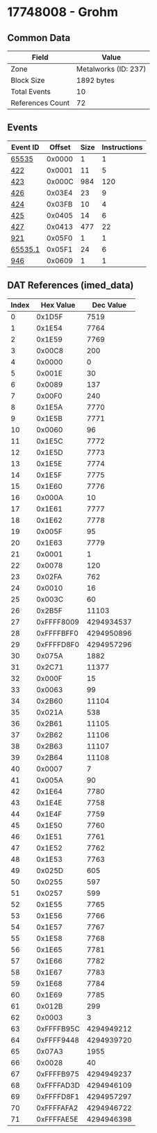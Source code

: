 # 17748008 - Grohm

## Common Data

| Field            | Value                |
|------------------|----------------------|
| Zone             | Metalworks (ID: 237) |
| Block Size       | 1892 bytes           |
| Total Events     | 10                   |
| References Count | 72                   |

## Events

| Event ID                | Offset   |   Size |   Instructions |
|-------------------------|----------|--------|----------------|
| [65535](./65535.md)     | 0x0000   |      1 |              1 |
| [422](./422.md)         | 0x0001   |     11 |              5 |
| [423](./423.md)         | 0x000C   |    984 |            120 |
| [426](./426.md)         | 0x03E4   |     23 |              9 |
| [424](./424.md)         | 0x03FB   |     10 |              4 |
| [425](./425.md)         | 0x0405   |     14 |              6 |
| [427](./427.md)         | 0x0413   |    477 |             22 |
| [921](./921.md)         | 0x05F0   |      1 |              1 |
| [65535.1](./65535.1.md) | 0x05F1   |     24 |              6 |
| [946](./946.md)         | 0x0609   |      1 |              1 |

## DAT References (imed_data)

|   Index | Hex Value   |   Dec Value |
|---------|-------------|-------------|
|       0 | 0x1D5F      |        7519 |
|       1 | 0x1E54      |        7764 |
|       2 | 0x1E59      |        7769 |
|       3 | 0x00C8      |         200 |
|       4 | 0x0000      |           0 |
|       5 | 0x001E      |          30 |
|       6 | 0x0089      |         137 |
|       7 | 0x00F0      |         240 |
|       8 | 0x1E5A      |        7770 |
|       9 | 0x1E5B      |        7771 |
|      10 | 0x0060      |          96 |
|      11 | 0x1E5C      |        7772 |
|      12 | 0x1E5D      |        7773 |
|      13 | 0x1E5E      |        7774 |
|      14 | 0x1E5F      |        7775 |
|      15 | 0x1E60      |        7776 |
|      16 | 0x000A      |          10 |
|      17 | 0x1E61      |        7777 |
|      18 | 0x1E62      |        7778 |
|      19 | 0x005F      |          95 |
|      20 | 0x1E63      |        7779 |
|      21 | 0x0001      |           1 |
|      22 | 0x0078      |         120 |
|      23 | 0x02FA      |         762 |
|      24 | 0x0010      |          16 |
|      25 | 0x003C      |          60 |
|      26 | 0x2B5F      |       11103 |
|      27 | 0xFFFF8009  |  4294934537 |
|      28 | 0xFFFFBFF0  |  4294950896 |
|      29 | 0xFFFFD8F0  |  4294957296 |
|      30 | 0x075A      |        1882 |
|      31 | 0x2C71      |       11377 |
|      32 | 0x000F      |          15 |
|      33 | 0x0063      |          99 |
|      34 | 0x2B60      |       11104 |
|      35 | 0x021A      |         538 |
|      36 | 0x2B61      |       11105 |
|      37 | 0x2B62      |       11106 |
|      38 | 0x2B63      |       11107 |
|      39 | 0x2B64      |       11108 |
|      40 | 0x0007      |           7 |
|      41 | 0x005A      |          90 |
|      42 | 0x1E64      |        7780 |
|      43 | 0x1E4E      |        7758 |
|      44 | 0x1E4F      |        7759 |
|      45 | 0x1E50      |        7760 |
|      46 | 0x1E51      |        7761 |
|      47 | 0x1E52      |        7762 |
|      48 | 0x1E53      |        7763 |
|      49 | 0x025D      |         605 |
|      50 | 0x0255      |         597 |
|      51 | 0x0257      |         599 |
|      52 | 0x1E55      |        7765 |
|      53 | 0x1E56      |        7766 |
|      54 | 0x1E57      |        7767 |
|      55 | 0x1E58      |        7768 |
|      56 | 0x1E65      |        7781 |
|      57 | 0x1E66      |        7782 |
|      58 | 0x1E67      |        7783 |
|      59 | 0x1E68      |        7784 |
|      60 | 0x1E69      |        7785 |
|      61 | 0x012B      |         299 |
|      62 | 0x0003      |           3 |
|      63 | 0xFFFFB95C  |  4294949212 |
|      64 | 0xFFFF9448  |  4294939720 |
|      65 | 0x07A3      |        1955 |
|      66 | 0x0028      |          40 |
|      67 | 0xFFFFB975  |  4294949237 |
|      68 | 0xFFFFAD3D  |  4294946109 |
|      69 | 0xFFFFD8F1  |  4294957297 |
|      70 | 0xFFFFAFA2  |  4294946722 |
|      71 | 0xFFFFAE5E  |  4294946398 |
